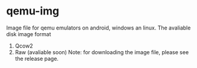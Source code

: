 # qemu-img
Image file for qemu emulators on android, windows an linux.
The avaliable disk image format
1. Qcow2
2. Raw (avaliable soon)
Note: for downloading the image file, please see the release page.
